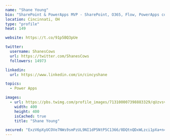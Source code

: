 ```yaml
---
name: "Shane Young"
bio: "SharePoint & PowerApps MVP - SharePoint, O365, Flow, PowerApps consulting? @PowerApps911 | Pure Snark? You found it."
location: Cincinnati, OH
type: "profile"
heat: 149

website: https://t.co/91p5BQ3pUe

twitter:
  username: ShanesCows
  url: https://twitter.com/ShanesCows
  followers: 14973

linkedin:
  url: https://www.linkedin.com/in/cincyshane

topics:
  - Power Apps

images:
  - url: https://pbs.twimg.com/profile_images/713100007398883329/qUzvsvQ3_400x400.jpg
    width: 400
    height: 400
    isCached: true
    title: "Shane Young"

secured: "ExzV6pXyUCOVe7NWs9smPzUL9NI1dP5NtP5C1366/0DQtnQDxWLzci1pXa+n4oeUhVaahozCAVpwbMdcEKiDjxw1cI70Y80QhH4qVJitSXDkfMumBaDX1xJQnzXugh7mOla38e9dGstH4FmMEgTAZFGj3SOsgd/hDKxLwGfKjA4Twn0cN8TjfE6o1v9yPSxwa7bsypNZCZxyeK0aqCNZ726MBLc9s5aavvZSNMijCZ4fbrvL85fJaxwtvh8RGzW6Svawjnzf15wnM79XxLFp9r54nQpoYUgoAFm5xFzkOHSyAMXnXUgoka38GoMicBtcoIsLUSTKsGwpvMlsX75pay+YJ4AO6ZsL0U4AQ/JLlC8eXWosoP31QZ17aGA1BDGsAfy71IHtOux5HMrhHRPY4h8RXxUFzmd1Xwso+9f1vqQ=;WBlvl/MHz3SIU/EUM9NfPw=="
---
```


